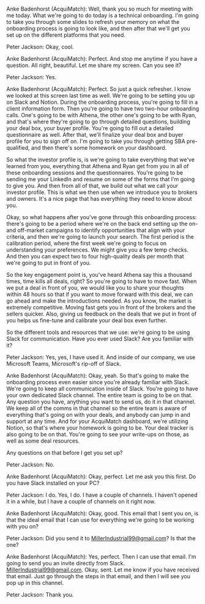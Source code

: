 Anke Badenhorst (AcquiMatch): Well, thank you so much for meeting with me today. What we're going to do today is a technical onboarding. I'm going to take you through some slides to refresh your memory on what the onboarding process is going to look like, and then after that we'll get you set up on the different platforms that you need.

Peter Jackson: Okay, cool.

Anke Badenhorst (AcquiMatch): Perfect. And stop me anytime if you have a question. All right, beautiful. Let me share my screen. Can you see it?

Peter Jackson: Yes.

Anke Badenhorst (AcquiMatch): Perfect. So just a quick refresher. I know we looked at this screen last time as well. We're going to be setting you up on Slack and Notion. During the onboarding process, you're going to fill in a client information form. Then you're going to have two two-hour onboarding calls. One's going to be with Athena, the other one's going to be with Ryan, and that's where they're going to go through detailed questions, building your deal box, your buyer profile. You're going to fill out a detailed questionnaire as well. After that, we'll finalize your deal box and buyer profile for you to sign off on. I'm going to take you through getting SBA pre-qualified, and then there's some homework on your dashboard.

So what the investor profile is, is we're going to take everything that we've learned from you, everything that Athena and Ryan get from you in all of these onboarding sessions and the questionnaires. You're going to be sending me your LinkedIn and resume on some of the forms that I'm going to give you. And then from all of that, we build out what we call your investor profile. This is what we then use when we introduce you to brokers and owners. It's a nice page that has everything they need to know about you.

Okay, so what happens after you've gone through this onboarding process: there's going to be a period where we're on the back end setting up the on- and off-market campaigns to identify opportunities that align with your criteria, and then we're going to launch your search. The first period is the calibration period, where the first week we're going to focus on understanding your preferences. We might give you a few temp checks. And then you can expect two to four high-quality deals per month that we're going to put in front of you.

So the key engagement point is, you've heard Athena say this a thousand times, time kills all deals, right? So you're going to have to move fast. When we put a deal in front of you, we would like you to share your thoughts within 48 hours so that if you want to move forward with this deal, we can go ahead and make the introductions needed. As you know, the market is extremely competitive. Moving fast gets you in front of the brokers and the sellers quicker. Also, giving us feedback on the deals that we put in front of you helps us fine-tune and calibrate your deal box even further.

So the different tools and resources that we use: we're going to be using Slack for communication. Have you ever used Slack? Are you familiar with it?

Peter Jackson: Yes, yes, I have used it. And inside of our company, we use Microsoft Teams, Microsoft's rip-off of Slack.

Anke Badenhorst (AcquiMatch): Okay, yeah. So that's going to make the onboarding process even easier since you're already familiar with Slack. We're going to keep all communication inside of Slack. You're going to have your own dedicated Slack channel. The entire team is going to be on that. Any question you have, anything you want to send us, do it in that channel. We keep all of the comms in that channel so the entire team is aware of everything that's going on with your deals, and anybody can jump in and support at any time. And for your AcquiMatch dashboard, we're utilizing Notion, so that's where your homework is going to be. Your deal tracker is also going to be on that. You're going to see your write-ups on those, as well as some deal resources.

Any questions on that before I get you set up?

Peter Jackson: No.

Anke Badenhorst (AcquiMatch): Okay, perfect. Let me ask you this first. Do you have Slack installed on your PC?

Peter Jackson: I do. Yes, I do. I have a couple of channels. I haven't opened it in a while, but I have a couple of channels on it right now.

Anke Badenhorst (AcquiMatch): Okay, good. This email that I sent you on, is that the ideal email that I can use for everything we're going to be working with you on?

Peter Jackson: Did you send it to MillerIndustrial99@gmail.com? Is that the one?

Anke Badenhorst (AcquiMatch): Yes, perfect. Then I can use that email. I'm going to send you an invite directly from Slack. MillerIndustrial99@gmail.com. Okay, sent. Let me know if you have received that email. Just go through the steps in that email, and then I will see you pop up in this channel.

Peter Jackson: Thank you.
